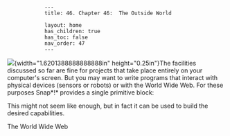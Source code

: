                ---
                title: 46. Chapter 46:  The Outside World

                layout: home
                has_children: true
                has_toc: false
                nav_order: 47
                ---


![](/snap-manual/assets/images/image148.png){width="1.6201388888888888in"
height="0.25in"}The facilities discussed so far are fine for projects
that take place entirely on your computer's screen. But you may want to
write programs that interact with physical devices (sensors or robots)
or with the World Wide Web. For these purposes Snap*!* provides a single
primitive block:

This might not seem like enough, but in fact it can be used to build the
desired capabilities.

The World Wide Web
